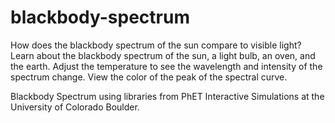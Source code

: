 blackbody-spectrum
===========

How does the blackbody spectrum of the sun compare to visible light? Learn about the blackbody spectrum of the sun, a light bulb, an oven, and the earth. Adjust the temperature to see the wavelength and intensity of the spectrum change. View the color of the peak of the spectral curve.

Blackbody Spectrum using libraries from PhET Interactive Simulations at the University of Colorado Boulder.

